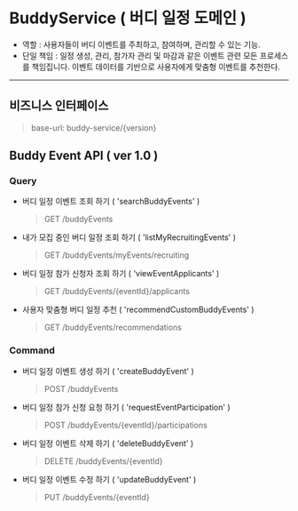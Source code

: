 # BuddyService ( 버디 일정 도메인 )

- 역할 : 사용자들이 버디 이벤트를 주최하고, 참여하며, 관리할 수 있는 기능.
- 단일 책임 : 일정 생성, 관리, 참가자 관리 및 마감과 같은 이벤트 관련 모든 프로세스를 책임집니다.
  이벤트 데이터를 기반으로 사용자에게 맞춤형 이벤트를 추천한다.

---

## 비즈니스 인터페이스

> base-url: buddy-service/{version}

## Buddy Event API ( ver 1.0 )

### Query

- 버디 일정 이벤트 조회 하기 ( 'searchBuddyEvents' )
  > GET /buddyEvents
- 내가 모집 중인 버디 일정 조회 하기 ( 'listMyRecruitingEvents' )
  > GET /buddyEvents/myEvents/recruiting
- 버디 일정 참가 신청자 조회 하기 ( 'viewEventApplicants' )
  > GET /buddyEvents/{eventId}/applicants
- 사용자 맞춤형 버디 일정 추천 ( 'recommendCustomBuddyEvents' )
  > GET /buddyEvents/recommendations

### Command

- 버디 일정 이벤트 생성 하기 ( 'createBuddyEvent' )
  > POST /buddyEvents
- 버디 일정 참가 신청 요청 하기 ( 'requestEventParticipation' )
  > POST /buddyEvents/{eventId}/participations
- 버디 일정 이벤트 삭제 하기 ( 'deleteBuddyEvent' )
  > DELETE /buddyEvents/{eventId}
- 버디 일정 이벤트 수정 하기 ( 'updateBuddyEvent' )
  > PUT /buddyEvents/{eventId}
